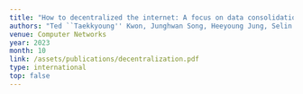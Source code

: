 ```yaml
---
title: "How to decentralized the internet: A focus on data consolidation and user privacy"
authors: "Ted ``Taekkyoung'' Kwon, Junghwan Song, Heeyoung Jung, Selin Chun, <b>Hyunwoo Lee</b>, Minhyeok Kang, and Eunsang Cho"
venue: Computer Networks
year: 2023
month: 10
link: /assets/publications/decentralization.pdf
type: international
top: false
---
```

